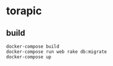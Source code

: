 # torapic

## build

```
docker-compose build
docker-compose run web rake db:migrate
docker-compose up
```
